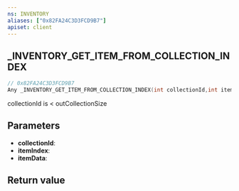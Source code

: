 ```yaml
---
ns: INVENTORY
aliases: ["0x82FA24C3D3FCD9B7"]
apiset: client
---
```

## _INVENTORY_GET_ITEM_FROM_COLLECTION_INDEX

```c
// 0x82FA24C3D3FCD9B7
Any _INVENTORY_GET_ITEM_FROM_COLLECTION_INDEX(int collectionId,int itemIndex,Any* itemData);
```

collectionId is < outCollectionSize

## Parameters
* **collectionId**:
* **itemIndex**:
* **itemData**:

## Return value

